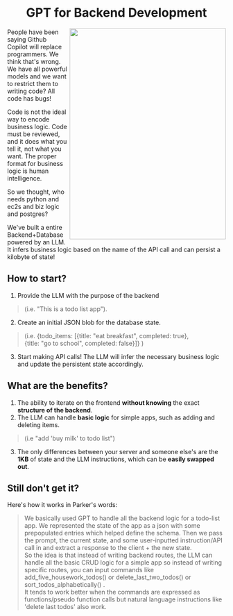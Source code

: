 <h1 align="center">GPT for Backend Development</h1>  
<img align="right" src="https://github.com/PepeBigotes/backend-GPT/blob/pre-mini-readme/LLM-IS-BACKEND.png" width=360px height=486px>  

People have been saying Github Copilot will replace programmers. We think that's wrong. We have all powerful models and we want to restrict them to writing code? All code has bugs!

Code is not the ideal way to encode business logic. Code must be reviewed, and it does what you tell it, not what you want. The proper format for business logic is human intelligence.

So we thought, who needs python and ec2s and biz logic and postgres?

We've built a entire Backend+Database powered by an LLM. It infers business logic based on the name of the API call and can persist a kilobyte of state!


## How to start?
1. Provide the LLM with the purpose of the backend  
> (i.e. "This is a todo list app").
2. Create an initial JSON blob for the database state.  
> (i.e. {todo_items: [{title: "eat breakfast", completed: true},  
> {title: "go to school", completed: false}]} )
3. Start making API calls! The LLM will infer the necessary business logic and update the persistent state accordingly.
## What are the benefits?  
1. The ability to iterate on the frontend **without knowing** the exact **structure of the backend**.
2. The LLM can handle **basic logic** for simple apps, such as adding and deleting items.  
 > (i.e "add 'buy milk' to todo list")  
3. The only differences between your server and someone else's are the **1KB** of state and the LLM instructions, which can be **easily swapped out**.


## Still don't get it?
Here's how it works in Parker's words:

> We basically used GPT to handle all the backend logic for a todo-list app. We represented the state of the app as a json with some prepopulated entries which helped define the schema. Then we pass the prompt, the current state, and some user-inputted instruction/API call in and extract a response to the client + the new state.  
> So the idea is that instead of writing backend routes, the LLM can handle all the basic CRUD logic for a simple app so instead of writing specific routes, you can input commands like add_five_housework_todos() or delete_last_two_todos() or sort_todos_alphabetically() .  
> It tends to work better when the commands are expressed as functions/pseudo function calls but natural language instructions like 'delete last todos' also work.
